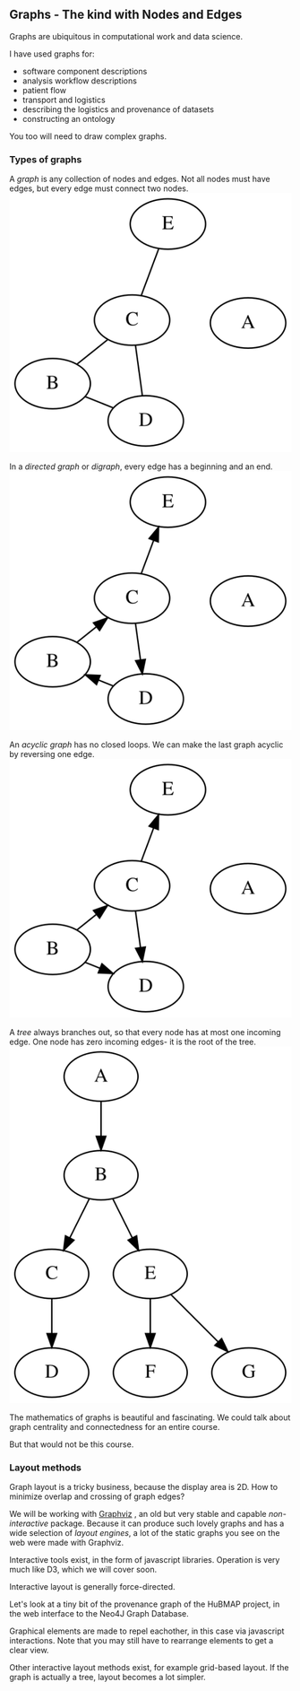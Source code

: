 ## Graphs - The kind with Nodes and Edges ##

Graphs are ubiquitous in computational work and data science.


I have used graphs for:
* software component descriptions
* analysis workflow descriptions
* patient flow
* transport and logistics
* describing the logistics and provenance of datasets
* constructing an ontology

You too will need to draw complex graphs.



### Types of graphs

A *graph* is any collection of nodes and edges.  Not all nodes must
have edges, but every edge must connect two nodes.<br>
![Simple example graph](images/example_graph_1.svg)


In a *directed graph* or *digraph*, every edge has a beginning and an end.<br>
![directed graph](images/example_graph_2.svg)


An *acyclic graph* has no closed loops.  We can make the last graph
acyclic by reversing one edge.<br>
![acyclic graph](images/example_graph_3.svg)


A *tree* always branches out, so that every node has at most one
incoming edge.  One node has zero incoming edges- it is the root of
the tree.<br>
![this graph is a tree](images/example_graph_4.svg)


The mathematics of graphs is beautiful and fascinating.  We could talk
about graph centrality and connectedness for an entire course.

But that would not be this course.



### Layout methods

Graph layout is a tricky business, because the display area is 2D.  How to
minimize overlap and crossing of graph edges?


We will be working with [Graphviz](https://graphviz.org/) , an old but
very stable and capable *non-interactive* package.  Because it can
produce such lovely graphs and has a wide selection of *layout engines*,
a lot of the static graphs you see on the web were made with Graphviz.

Interactive tools exist, in the form of javascript libraries.  Operation is
very much like D3, which we will cover soon.


Interactive layout is generally force-directed.

Let's look at a tiny bit of the provenance graph of the HuBMAP project,
in the web interface to the Neo4J Graph Database.

Graphical elements are made to repel eachother, in this case via
javascript interactions.  Note that you may still have to rearrange
elements to get a clear view.


Other interactive layout methods exist, for example grid-based layout.
If the graph is actually a tree, layout becomes a lot simpler.

